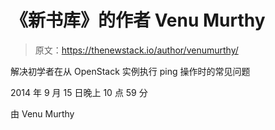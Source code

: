 # 《新书库》的作者 Venu Murthy

> 原文：<https://thenewstack.io/author/venumurthy/>

解决初学者在从 OpenStack 实例执行 ping 操作时的常见问题

2014 年 9 月 15 日晚上 10 点 59 分

由 Venu Murthy